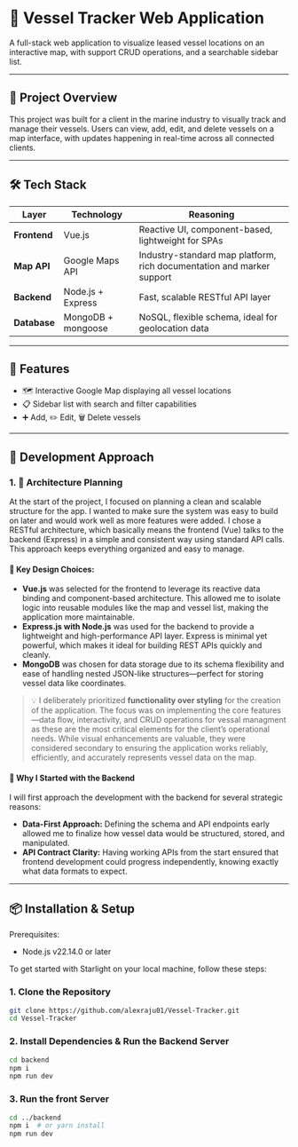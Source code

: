 # 🚢 Vessel Tracker Web Application

A full-stack web application to visualize leased vessel locations on an interactive map, with support CRUD operations, and a searchable sidebar list.

---

## 📌 Project Overview

This project was built for a client in the marine industry to visually track and manage their vessels. Users can view, add, edit, and delete vessels on a map interface, with updates happening in real-time across all connected clients.

---

## 🛠️ Tech Stack

| Layer      | Technology       | Reasoning                                                                 |
|------------|------------------|---------------------------------------------------------------------------|
| **Frontend** | Vue.js            | Reactive UI, component-based, lightweight for SPAs                       |
| **Map API**  | Google Maps API   | Industry-standard map platform, rich documentation and marker support   |
| **Backend**  | Node.js + Express | Fast, scalable RESTful API layer                                        |
| **Database** | MongoDB + mongoose | NoSQL, flexible schema, ideal for geolocation data                      |

---

## 🎯 Features

- 🗺️ Interactive Google Map displaying all vessel locations
- 📋 Sidebar list with search and filter capabilities
- ➕ Add, ✏️ Edit, 🗑️ Delete vessels


---
## 🧭 Development Approach

### 1. 📐 Architecture Planning

At the start of the project, I focused on planning a clean and scalable structure for the app. I wanted to make sure the system was easy to build on later and would work well as more features were added. I chose a RESTful architecture, which basically means the frontend (Vue) talks to the backend (Express) in a simple and consistent way using standard API calls. This approach keeps everything organized and easy to manage.

#### 📌 Key Design Choices:

- **Vue.js** was selected for the frontend to leverage its reactive data binding and component-based architecture. This allowed me to isolate logic into reusable modules like the map and vessel list, making the application more maintainable.
- **Express.js with Node.js** was used for the backend to provide a lightweight and high-performance API layer. Express is minimal yet powerful, which makes it ideal for building REST APIs quickly and cleanly.
- **MongoDB** was chosen for data storage due to its schema flexibility and ease of handling nested JSON-like structures—perfect for storing vessel data like coordinates.

> 💡 I deliberately prioritized **functionality over styling** for the creation of the application. The focus was on implementing the core features—data flow, interactivity, and CRUD operations for vessal managment as these are the most critical elements for the client’s operational needs. While visual enhancements are valuable, they were considered secondary to ensuring the application works reliably, efficiently, and accurately represents vessel data on the map.

#### 🧠 Why I Started with the Backend

I will first approach the development with the backend for several strategic reasons:

- **Data-First Approach:** Defining the schema and API endpoints early allowed me to finalize how vessel data would be structured, stored, and manipulated.
- **API Contract Clarity:** Having working APIs from the start ensured that frontend development could progress independently, knowing exactly what data formats to expect.

---

## 📦 Installation & Setup
Prerequisites:
- Node.js v22.14.0 or later

  
To get started with Starlight on your local machine, follow these steps:

### 1. Clone the Repository

```bash
git clone https://github.com/alexraju01/Vessel-Tracker.git
cd Vessel-Tracker
```

### 2. Install Dependencies & Run the Backend Server

```bash
cd backend
npm i
npm run dev 
```

### 3. Run the front Server

```bash
cd ../backend
npm i  # or yarn install
npm run dev 
```
